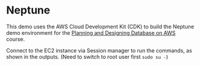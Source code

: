 # Neptune

This demo uses the AWS Cloud Development Kit (CDK) to build the Neptune demo environment for the [Planning and Designing Database on AWS](https://www.aws.training/Details/InstructorLedTraining?id=48419) course.

Connect to the EC2 instance via Session manager to run the commands, as shown in the outputs. (Need to switch to root user first `sudo su -`)
